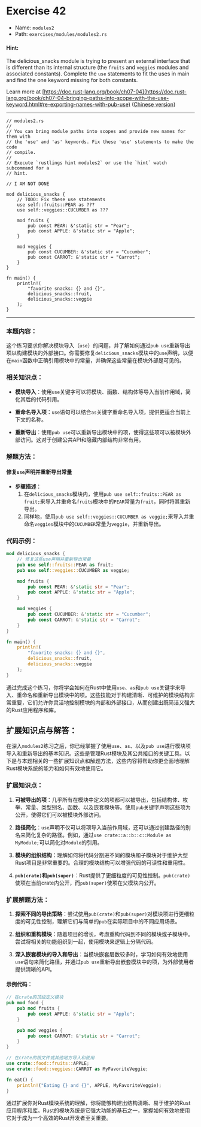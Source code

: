 # Exercise 42

- Name: ```modules2```
- Path: ```exercises/modules/modules2.rs```
#### Hint: 

The delicious_snacks module is trying to present an external interface that is
different than its internal structure (the `fruits` and `veggies` modules and
associated constants). Complete the `use` statements to fit the uses in main and
find the one keyword missing for both constants.

Learn more at [https://doc.rust-lang.org/book/ch07-04](https://doc.rust-lang.org/book/ch07-04-bringing-paths-into-scope-with-the-use-keyword.html#re-exporting-names-with-pub-use) ([Chinese version](https://rustwiki.org/zh-CN/book/ch07-04-bringing-paths-into-scope-with-the-use-keyword.html#%E4%BD%BF%E7%94%A8-pub-use-%E9%87%8D%E5%AF%BC%E5%87%BA%E5%90%8D%E7%A7%B0))


---



```rust,editable
// modules2.rs
//
// You can bring module paths into scopes and provide new names for them with
// the 'use' and 'as' keywords. Fix these 'use' statements to make the code
// compile.
//
// Execute `rustlings hint modules2` or use the `hint` watch subcommand for a
// hint.

// I AM NOT DONE

mod delicious_snacks {
    // TODO: Fix these use statements
    use self::fruits::PEAR as ???
    use self::veggies::CUCUMBER as ???

    mod fruits {
        pub const PEAR: &'static str = "Pear";
        pub const APPLE: &'static str = "Apple";
    }

    mod veggies {
        pub const CUCUMBER: &'static str = "Cucumber";
        pub const CARROT: &'static str = "Carrot";
    }
}

fn main() {
    println!(
        "favorite snacks: {} and {}",
        delicious_snacks::fruit,
        delicious_snacks::veggie
    );
}

```

---

### 本题内容：

这个练习要求你解决模块导入（`use`）的问题，并了解如何通过`pub use`重新导出项以构建模块的外部接口。你需要修复`delicious_snacks`模块中的`use`声明，以便在`main`函数中正确引用模块中的常量，并确保这些常量在模块外部是可见的。

### 相关知识点：

- **模块导入**：使用`use`关键字可以将模块、函数、结构体等导入当前作用域，简化其后的代码引用。

- **重命名导入项**：`use`语句可以结合`as`关键字重命名导入项，提供更适合当前上下文的名称。

- **重新导出**：使用`pub use`可以重新导出模块中的项，使得这些项可以被模块外部访问。这对于创建公共API和隐藏内部结构非常有用。

### 解题方法：

#### 修复`use`声明并重新导出常量
- **步骤描述**：
  1. 在`delicious_snacks`模块内，使用`pub use self::fruits::PEAR as fruit;`来导入并重命名`fruits`模块中的`PEAR`常量为`fruit`，同时将其重新导出。
  2. 同样地，使用`pub use self::veggies::CUCUMBER as veggie;`来导入并重命名`veggies`模块中的`CUCUMBER`常量为`veggie`，并重新导出。

### 代码示例：

```rust
mod delicious_snacks {
    // 修复这些use声明并重新导出常量
    pub use self::fruits::PEAR as fruit;
    pub use self::veggies::CUCUMBER as veggie;

    mod fruits {
        pub const PEAR: &'static str = "Pear";
        pub const APPLE: &'static str = "Apple";
    }

    mod veggies {
        pub const CUCUMBER: &'static str = "Cucumber";
        pub const CARROT: &'static str = "Carrot";
    }
}

fn main() {
    println!(
        "favorite snacks: {} and {}",
        delicious_snacks::fruit,
        delicious_snacks::veggie
    );
}
```

通过完成这个练习，你将学会如何在Rust中使用`use`、`as`和`pub use`关键字来导入、重命名和重新导出模块中的项。这些技能对于构建清晰、可维护的模块结构非常重要，它们允许你灵活地控制模块的内部和外部接口，从而创建出既简洁又强大的Rust应用程序和库。

## 扩展知识点与解答：

在深入`modules2`练习之后，你已经掌握了使用`use`、`as`、以及`pub use`进行模块项导入和重新导出的基本知识。这些是管理Rust模块及其公共接口的关键工具。以下是与本题相关的一些扩展知识点和解题方法，这些内容将帮助你更全面地理解Rust模块系统的能力和如何有效地使用它。

### 扩展知识点：

1. **可被导出的项**：几乎所有在模块中定义的项都可以被导出，包括结构体、枚举、常量、类型别名、函数、以及嵌套模块等。使用`pub`关键字声明这些项为公开，使得它们可以被模块外部访问。

2. **路径简化**：`use`声明不仅可以将项导入当前作用域，还可以通过创建路径的别名来简化复杂的路径。例如，通过`use crate::a::b::c::Module as MyModule;`可以简化对`Module`的引用。

3. **模块的组织结构**：理解如何将代码分割进不同的模块和子模块对于维护大型Rust项目是非常重要的。合理的模块结构可以增强代码的可读性和重用性。

4. **`pub(crate)`和`pub(super)`**：Rust提供了更细粒度的可见性控制。`pub(crate)`使项在当前crate内公开，而`pub(super)`使项在父模块内公开。

### 扩展解题方法：

1. **探索不同的导出策略**：尝试使用`pub(crate)`和`pub(super)`对模块项进行更细粒度的可见性控制，理解它们与简单的`pub`在实际项目中的不同应用场景。

2. **组织和重构模块**：随着项目的增长，考虑重构代码到不同的模块或子模块中。尝试将相关的功能组织到一起，使用模块来逻辑上分隔代码。

3. **深入嵌套模块的导入和导出**：当模块嵌套层数较多时，学习如何有效地使用`use`语句来简化路径，并通过`pub use`重新导出嵌套模块中的项，为外部使用者提供清晰的API。

#### 示例代码：

```rust
// 在crate的顶级定义模块
pub mod food {
    pub mod fruits {
        pub const APPLE: &'static str = "Apple";
    }

    pub mod veggies {
        pub const CARROT: &'static str = "Carrot";
    }
}

// 在crate的根文件或其他地方导入和使用
use crate::food::fruits::APPLE;
use crate::food::veggies::CARROT as MyFavoriteVeggie;

fn eat() {
    println!("Eating {} and {}", APPLE, MyFavoriteVeggie);
}
```

通过扩展你对Rust模块系统的理解，你将能够构建出结构清晰、易于维护的Rust应用程序和库。Rust的模块系统是它强大功能的基石之一，掌握如何有效地使用它对于成为一个高效的Rust开发者至关重要。
